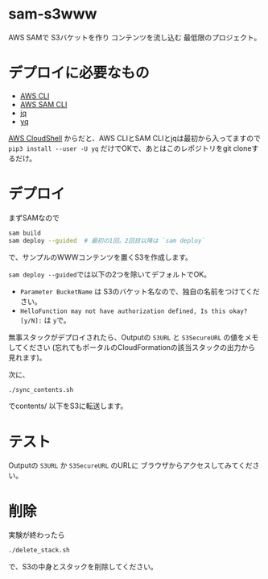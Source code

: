 # sam-s3www

AWS SAMで
S3バケットを作り
コンテンツを流し込む
最低限のプロジェクト。


# デプロイに必要なもの

* [AWS CLI](https://docs.aws.amazon.com/ja_jp/cli/latest/userguide/install-cliv2.html)
* [AWS SAM CLI](https://docs.aws.amazon.com/ja_jp/serverless-application-model/latest/developerguide/serverless-sam-cli-install-linux.html)
* [jq](https://stedolan.github.io/jq/download/)
* [yq](https://github.com/kislyuk/yq)

[AWS CloudShell](https://aws.amazon.com/jp/blogs/news/aws-cloudshell-command-line-access-to-aws-resources/)
からだと、AWS CLIとSAM CLIとjqは最初から入ってますので
`pip3 install --user -U yq`
だけでOKで、あとはこのレポジトリをgit cloneするだけ。


# デプロイ

まずSAMなので

```sh
sam build
sam deploy --guided  # 最初の1回。2回目以降は `sam deploy`
```
で、サンプルのWWWコンテンツを置くS3を作成します。

`sam deploy --guided`では以下の2つを除いてデフォルトでOK。

* `Parameter BucketName` は S3のバケット名なので、独自の名前をつけてください。
* `HelloFunction may not have authorization defined, Is this okay? [y/N]:` は `y`で。

無事スタックがデプロイされたら、Outputの
`S3URL` と `S3SecureURL` の値をメモしてください
(忘れてもポータルのCloudFormationの該当スタックの出力から見れます)。

次に、

```sh
./sync_contents.sh
```
でcontents/ 以下をS3に転送します。


# テスト

Outputの `S3URL` か `S3SecureURL` のURLに
ブラウザからアクセスしてみてください。


# 削除

実験が終わったら
```sh
./delete_stack.sh
```
で、S3の中身とスタックを削除してください。
